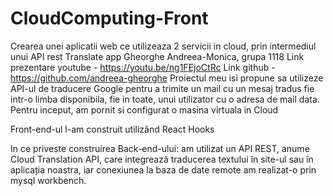 # CloudComputing-Front

Crearea unei aplicatii web ce utilizeaza 2 servicii in cloud, prin intermediul unui API rest
Translate app
Gheorghe Andreea-Monica, grupa 1118
Link prezentare youtube - https://youtu.be/ng1FEjoCtRc
Link github - https://github.com/andreea-gheorghe 
Proiectul meu isi propune sa utilizeze API-ul de traducere Google pentru a trimite un mail cu un mesaj tradus fie intr-o limba disponibila, fie in toate, unui utilizator cu o adresa de mail data. 
Pentru inceput, am pornit si configurat o masina virtuala in Cloud
 
Front-end-ul l-am construit utilizând React Hooks
 
In ce priveste construirea Back-end-ului: am utilizat un API REST, anume Cloud Translation API, care integrează traducerea textului în site-ul sau în aplicația noastra, iar conexiunea la baza de date remote am realizat-o prin mysql workbench.
 
 

